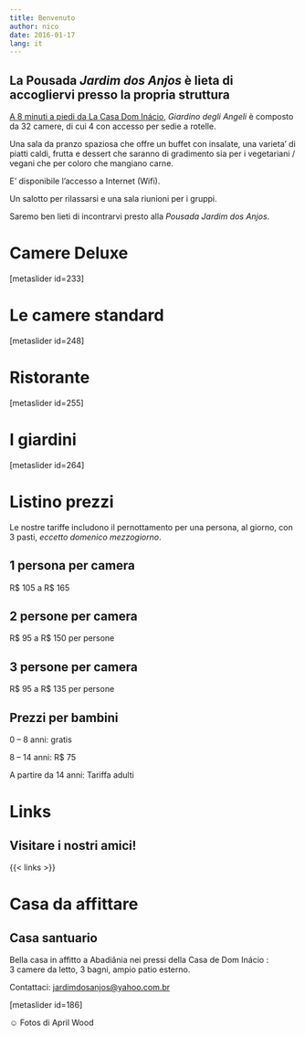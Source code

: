 ```yaml
---
title: Benvenuto
author: nico
date: 2016-01-17
lang: it
---
```


## La Pousada <i>Jardim dos Anjos</i> è lieta di accogliervi presso la propria struttura

<a href="http://goo.gl/maps/i1L2U"><span class="domInacio">A 8 minuti a piedi da La Casa Dom Inácio</span></a>, <i>Giardino degli Angeli</i> è composto da 32 camere, di cui 4 con accesso per sedie a rotelle.

Una sala da pranzo spaziosa che offre un buffet con insalate, una varieta’ di piatti caldi, frutta e dessert che saranno di gradimento sia per i vegetariani / vegani che per coloro che mangiano carne.

E’ disponibile l’accesso a Internet (Wifi).

Un salotto per rilassarsi e una sala riunioni per i gruppi.

Saremo ben lieti di incontrarvi presto alla <i>Pousada Jardim dos Anjos</i>.

<h1 id="photos_chambres_deluxes">Camere Deluxe</h1>
[metaslider id=233]

<h1 id="photos_chambres_standards">Le camere standard</h1>
[metaslider id=248]

<h1 id="photos_coin-repas">Ristorante</h1>
[metaslider id=255]

<h1 id="photos_jardins">I giardini</h1>
[metaslider id=264]

<div style="display: none;">
<h1>Foto</h1>
[metaslider id=92]
*Fotos di Pasha Antonov: <a href="http://www.pavelantonov.com">www.pavelantonov.com</a>
</div>

<h1>Listino prezzi</h1>
Le nostre tariffe includono il pernottamento per una persona, al giorno, con 3 pasti, <em>eccetto domenico mezzogiorno</em>.
<h2>1 persona per camera</h2>
R$ 105 a R$ 165
<h2>2 persone per camera</h2>
R$ 95 a R$ 150 per persone
<h2>3 persone per camera</h2>
R$ 95 a R$ 135 per persone
<h2>Prezzi per bambini</h2>
0 – 8 anni: gratis

8 – 14 anni: R$ 75

A partire da 14 anni: Tariffa adulti

<!--
<h1>Testimonianze</h1>
-->
<!-- Vide -->

<h1>Links</h1>
<h2>Visitare i nostri amici!</h2>

{{< links >}}

<h1>Casa da affittare</h1>
<h2>Casa santuario</h2>
Bella casa in affitto a Abadiânia nei pressi della Casa de Dom Inácio : 3 camere da letto, 3 bagni, ampio patio esterno.

Contattaci: <a href="mailto:jardimdosanjos@yahoo.com.br">jardimdosanjos@yahoo.com.br</a>

[metaslider id=186]

☺ Fotos di April Wood

</div>